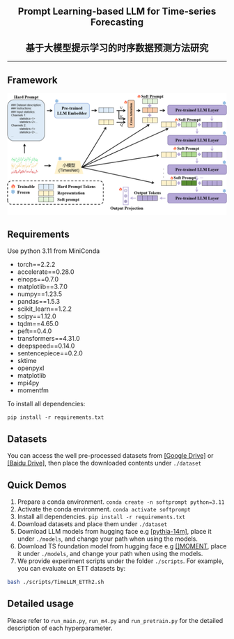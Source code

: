 <div align="center">
  <!-- <h1><b> Time-LLM </b></h1> -->
  <!-- <h2><b> Time-LLM </b></h2> -->
  <h2><b> Prompt Learning-based LLM for Time-series Forecasting </b></h2>
  <h2><b> 基于大模型提示学习的时序数据预测方法研究 </b></h2>
</div>

<div align="center">


</div>

</div>

<p align="center">


</p>

---

## Framework
![](./figures/framework.png 'framework')

## Requirements
Use python 3.11 from MiniConda

- torch==2.2.2
- accelerate==0.28.0
- einops==0.7.0
- matplotlib==3.7.0
- numpy==1.23.5
- pandas==1.5.3
- scikit_learn==1.2.2
- scipy==1.12.0
- tqdm==4.65.0
- peft==0.4.0
- transformers==4.31.0
- deepspeed==0.14.0
- sentencepiece==0.2.0
- sktime
- openpyxl
- matplotlib
- mpi4py
- momentfm

To install all dependencies:
```
pip install -r requirements.txt
```

## Datasets
You can access the well pre-processed datasets from [[Google Drive]](https://drive.google.com/drive/folders/13Cg1KYOlzM5C7K8gK8NfC-F3EYxkM3D2)  or [[Baidu Drive]](https://pan.baidu.com/share/init?surl=r3KhGd0Q9PJIUZdfEYoymg&pwd=i9iy), then place the downloaded contents under `./dataset`

## Quick Demos
1. Prepare a conda environment. `conda create -n softprompt python=3.11`
2. Activate the conda environment. `conda activate softprompt`
3. Install all dependencies. `pip install -r requirements.txt`
4. Download datasets and place them under `./dataset`
5. Download LLM models from hugging face e.g [[pythia-14m]](https://huggingface.co/EleutherAI/pythia-14m), place it under `./models`, and change your path when using the models.
6. Download TS foundation model from hugging face e.g [[]MOMENT](https://huggingface.co/AutonLab/MOMENT-1-large), place it under `./models`, and change your path when using the models.
7. We provide experiment scripts under the folder `./scripts`. For example, you can evaluate on ETT datasets by:

```bash
bash ./scripts/TimeLLM_ETTh2.sh 
```


## Detailed usage

Please refer to ```run_main.py```, ```run_m4.py``` and ```run_pretrain.py``` for the detailed description of each hyperparameter.
